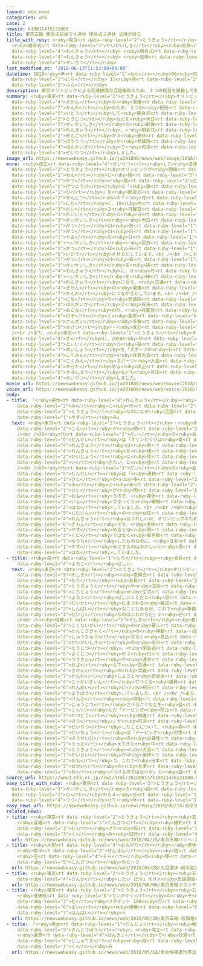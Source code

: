 ```yaml
---
layout: web_news
categories: web
cate: 2
newsid: k10011476131000
title: 東京五輪 開会式前後で４連休 閉会式３連休 法律が成立
title_with_ruby: <ruby>東京<rt data-ruby-level="2">とうきょう</rt></ruby><ruby>五輪<rt data-ruby-level="4">ごりん</rt></ruby>
  <ruby>開会式<rt data-ruby-level="3">かいかいしき</rt></ruby><ruby>前後<rt data-ruby-level="2">ぜんご</rt></ruby>で４<ruby>連休<rt
  data-ruby-level="4">れんきゅう</rt></ruby> <ruby>閉会式<rt data-ruby-level="6">へいかいしき</rt></ruby>３<ruby>連休<rt
  data-ruby-level="4">れんきゅう</rt></ruby> <ruby>法律<rt data-ruby-level="6">ほうりつ</rt></ruby>が<ruby>成立<rt
  data-ruby-level="4">せいりつ</rt></ruby>
last_modified_at: '2018-06-13T11:53:00+09:00'
datetime: 2018<ruby>年<rt data-ruby-level="1">ねん</rt></ruby>06<ruby>月<rt data-ruby-level="1">がつ</rt></ruby>13<ruby>日<rt
  data-ruby-level="1">にち</rt></ruby> 11<ruby>時<rt data-ruby-level="2">じ</rt></ruby>53<ruby>分<rt
  data-ruby-level="2">ふん</rt></ruby>
description: 東京オリンピックによる交通機関の混雑緩和のため、３つの祝日を移動して開会式当日などを休日にし、開会式の前後が４連休、閉会式の前後が３連休となる法律が参議院本会議で可決・成立しました。
summary: <ruby>東京<rt data-ruby-level="2">とうきょう</rt></ruby>オリンピックによる<ruby>交通<rt data-ruby-level="2">こうつう</rt></ruby><ruby>機関<rt
  data-ruby-level="4">きかん</rt></ruby>の<ruby>混雑<rt data-ruby-level="5">こんざつ</rt></ruby><ruby>緩和<rt
  data-ruby-level="7">かんわ</rt></ruby>のため、３つの<ruby>祝日<rt data-ruby-level="4">しゅくじつ</rt></ruby>を<ruby>移動<rt
  data-ruby-level="5">いどう</rt></ruby>して<ruby>開会式<rt data-ruby-level="3">かいかいしき</rt></ruby><ruby>当日<rt
  data-ruby-level="2">とうじつ</rt></ruby>などを<ruby>休日<rt data-ruby-level="1">きゅうじつ</rt></ruby>にし、<ruby>開会式<rt
  data-ruby-level="3">かいかいしき</rt></ruby>の<ruby>前後<rt data-ruby-level="2">ぜんご</rt></ruby>が４<ruby>連休<rt
  data-ruby-level="4">れんきゅう</rt></ruby>、<ruby>閉会式<rt data-ruby-level="6">へいかいしき</rt></ruby>の<ruby>前後<rt
  data-ruby-level="2">ぜんご</rt></ruby>が３<ruby>連休<rt data-ruby-level="4">れんきゅう</rt></ruby>となる<ruby>法律<rt
  data-ruby-level="6">ほうりつ</rt></ruby>が<ruby>参議院<rt data-ruby-level="4">さんぎいん</rt></ruby><ruby>本会議<rt
  data-ruby-level="4">ほんかいぎ</rt></ruby>で<ruby>可決<rt data-ruby-level="5">かけつ</rt></ruby>・<ruby>成立<rt
  data-ruby-level="4">せいりつ</rt></ruby>しました。
image_url: https://newswebeasy.github.io/ja201806/news/web/image/2018/06/13/K10011476131_1806131404_1806131406_01_02.jpg
more: <ruby>成立<rt data-ruby-level="4">せいりつ</rt></ruby>した<ruby>法律<rt data-ruby-level="6">ほうりつ</rt></ruby>では、<ruby>東京<rt
  data-ruby-level="2">とうきょう</rt></ruby>オリンピックが<ruby>開催<rt data-ruby-level="7">かいさい</rt></ruby>される2020<ruby>年<rt
  data-ruby-level="1">ねん</rt></ruby>に<ruby>限<rt data-ruby-level="5">かぎ</rt></ruby>って、７<ruby>月<rt
  data-ruby-level="1">がつ</rt></ruby><ruby>第<rt data-ruby-level="3">だい</rt></ruby>３<ruby>月曜日<rt
  data-ruby-level="2">げつようび</rt></ruby>の「<ruby>海<rt data-ruby-level="2">うみ</rt></ruby>の<ruby>日<rt
  data-ruby-level="1">ひ</rt></ruby>」を<ruby>開会式<rt data-ruby-level="3">かいかいしき</rt></ruby><ruby>前日<rt
  data-ruby-level="2">ぜんじつ</rt></ruby>の７<ruby>月<rt data-ruby-level="1">がつ</rt></ruby>23<ruby>日<rt
  data-ruby-level="1">にち</rt></ruby>に、10<ruby>月<rt data-ruby-level="1">がつ</rt></ruby><ruby>第<rt
  data-ruby-level="3">だい</rt></ruby>２<ruby>月曜日<rt data-ruby-level="2">げつようび</rt></ruby>の「<ruby>体育<rt
  data-ruby-level="3">たいいく</rt></ruby>の<ruby>日<rt data-ruby-level="3">ひ</rt></ruby>」を<ruby>開会式<rt
  data-ruby-level="3">かいかいしき</rt></ruby><ruby>当日<rt data-ruby-level="2">とうじつ</rt></ruby>の７<ruby>月<rt
  data-ruby-level="1">がつ</rt></ruby>24<ruby>日<rt data-ruby-level="1">にち</rt></ruby>に、８<ruby>月<rt
  data-ruby-level="1">がつ</rt></ruby>11<ruby>日<rt data-ruby-level="1">にち</rt></ruby>の「<ruby>山<rt
  data-ruby-level="1">やま</rt></ruby>の<ruby>日<rt data-ruby-level="1">ひ</rt></ruby>」を<ruby>閉会式<rt
  data-ruby-level="6">へいかいしき</rt></ruby><ruby>翌日<rt data-ruby-level="6">よくじつ</rt></ruby>の８<ruby>月<rt
  data-ruby-level="1">がつ</rt></ruby>10<ruby>日<rt data-ruby-level="1">にち</rt></ruby>に、それぞれ<ruby>移動<rt
  data-ruby-level="5">いどう</rt></ruby>させるとしています。<br /><br />これによって、2020<ruby>年<rt data-ruby-level="1">ねん</rt></ruby>は７<ruby>月<rt
  data-ruby-level="1">がつ</rt></ruby>24<ruby>日<rt data-ruby-level="1">にち</rt></ruby>のオリンピックの<ruby>開会式<rt
  data-ruby-level="3">かいかいしき</rt></ruby>を<ruby>挟<rt data-ruby-level="7">はさ</rt></ruby>んで４<ruby>連休<rt
  data-ruby-level="4">れんきゅう</rt></ruby>に、８<ruby>月<rt data-ruby-level="1">がつ</rt></ruby>の<ruby>閉会式<rt
  data-ruby-level="6">へいかいしき</rt></ruby>を<ruby>挟<rt data-ruby-level="7">はさ</rt></ruby>んで３<ruby>連休<rt
  data-ruby-level="4">れんきゅう</rt></ruby>になり、<ruby>交通<rt data-ruby-level="2">こうつう</rt></ruby><ruby>機関<rt
  data-ruby-level="4">きかん</rt></ruby>の<ruby>混雑<rt data-ruby-level="5">こんざつ</rt></ruby><ruby>緩和<rt
  data-ruby-level="7">かんわ</rt></ruby>につながるとしています。<br /><br /><ruby>法律<rt data-ruby-level="6">ほうりつ</rt></ruby>は13<ruby>日<rt
  data-ruby-level="1">にち</rt></ruby>の<ruby>参議院<rt data-ruby-level="4">さんぎいん</rt></ruby><ruby>本会議<rt
  data-ruby-level="4">ほんかいぎ</rt></ruby>で<ruby>採決<rt data-ruby-level="5">さいけつ</rt></ruby>が<ruby>行<rt
  data-ruby-level="2">おこな</rt></ruby>われ、<ruby>共産党<rt data-ruby-level="6">きょうさんとう</rt></ruby>などを<ruby>除<rt
  data-ruby-level="6">のぞ</rt></ruby>く<ruby>各党<rt data-ruby-level="6">かくとう</rt></ruby>の<ruby>賛成<rt
  data-ruby-level="5">さんせい</rt></ruby><ruby>多数<rt data-ruby-level="2">たすう</rt></ruby>で<ruby>可決<rt
  data-ruby-level="5">かけつ</rt></ruby>・<ruby>成立<rt data-ruby-level="4">せいりつ</rt></ruby>しました。<br
  /><br />また、<ruby>東京<rt data-ruby-level="2">とうきょう</rt></ruby>オリンピック・パラリンピックを<ruby>機<rt
  data-ruby-level="4">き</rt></ruby>に、2020<ruby>年<rt data-ruby-level="1">ねん</rt></ruby>から「<ruby>体育<rt
  data-ruby-level="3">たいいく</rt></ruby>の<ruby>日<rt data-ruby-level="3">ひ</rt></ruby>」の<ruby>名称<rt
  data-ruby-level="7">めいしょう</rt></ruby>を「スポーツの<ruby>日<rt data-ruby-level="1">ひ</rt></ruby>」に、「<ruby>国民<rt
  data-ruby-level="4">こくみん</rt></ruby><ruby>体育大会<rt data-ruby-level="3">たいいくたいかい</rt></ruby>」を「<ruby>国民<rt
  data-ruby-level="4">こくみん</rt></ruby>スポーツ<ruby>大会<rt data-ruby-level="2">たいかい</rt></ruby>」に<ruby>改<rt
  data-ruby-level="4">あらた</rt></ruby>める<ruby>改正<rt data-ruby-level="4">かいせい</rt></ruby>スポーツ<ruby>基本法<rt
  data-ruby-level="5">きほんほう</rt></ruby>なども<ruby>可決<rt data-ruby-level="5">かけつ</rt></ruby>・<ruby>成立<rt
  data-ruby-level="4">せいりつ</rt></ruby>しました。
movie_url: https://newswebeasy.github.io/ja201806/news/web/movie/2018/06/13/k10011476131_201806131409_201806131410.mp4
voice_url: https://newswebeasy.github.io/ja201806/news/web/voice/2018/06/13/k10011476131_201806131409_201806131410.mp3
body:
- title: 「<ruby>連休<rt data-ruby-level="4">れんきゅう</rt></ruby><ruby>使<rt data-ruby-level="3">つか</rt></ruby>って<ruby>見<rt
    data-ruby-level="2">み</rt></ruby>に<ruby>行<rt data-ruby-level="2">い</rt></ruby>く」「<ruby>東京<rt
    data-ruby-level="2">とうきょう</rt></ruby>なのになぜ<ruby>全国<rt data-ruby-level="3">ぜんこく</rt></ruby><ruby>休<rt
    data-ruby-level="1">やす</rt></ruby>み」
  text: <ruby>東京<rt data-ruby-level="2">とうきょう</rt></ruby>・<ruby>新橋<rt data-ruby-level="3">しんばし</rt></ruby>ではさまざまな<ruby>声<rt
    data-ruby-level="2">こえ</rt></ruby>が<ruby>聞<rt data-ruby-level="2">き</rt></ruby>かれました。<br
    /><br />30<ruby>代<rt data-ruby-level="3">だい</rt></ruby>の<ruby>会社員<rt data-ruby-level="3">かいしゃいん</rt></ruby>の<ruby>男性<rt
    data-ruby-level="5">だんせい</rt></ruby>は「オリンピックは<ruby>楽<rt data-ruby-level="2">たの</rt></ruby>しみにしているイベントなので、<ruby>連休<rt
    data-ruby-level="4">れんきゅう</rt></ruby>は<ruby>助<rt data-ruby-level="3">たす</rt></ruby>かります。<ruby>連休<rt
    data-ruby-level="4">れんきゅう</rt></ruby>を<ruby>使<rt data-ruby-level="3">つか</rt></ruby>って<ruby>会場<rt
    data-ruby-level="2">かいじょう</rt></ruby>に<ruby>見<rt data-ruby-level="2">み</rt></ruby>に<ruby>行<rt
    data-ruby-level="2">い</rt></ruby>きたい」と<ruby>話<rt data-ruby-level="2">はな</rt></ruby>していました。<br
    /><br />50<ruby>代<rt data-ruby-level="3">だい</rt></ruby>の<ruby>会社員<rt data-ruby-level="3">かいしゃいん</rt></ruby>の<ruby>男性<rt
    data-ruby-level="5">だんせい</rt></ruby>は「<ruby>通勤<rt data-ruby-level="6">つうきん</rt></ruby>する<ruby>人<rt
    data-ruby-level="1">ひと</rt></ruby>が<ruby>多<rt data-ruby-level="2">おお</rt></ruby>いとオリンピックを<ruby>見<rt
    data-ruby-level="2">み</rt></ruby>に<ruby>来<rt data-ruby-level="2">き</rt></ruby>た<ruby>人<rt
    data-ruby-level="1">ひと</rt></ruby>が<ruby>困<rt data-ruby-level="6">こま</rt></ruby>ると<ruby>思<rt
    data-ruby-level="2">おも</rt></ruby>うので、<ruby>連休<rt data-ruby-level="4">れんきゅう</rt></ruby>になってよかったです。<ruby>家<rt
    data-ruby-level="2">いえ</rt></ruby>でゆっくり<ruby>観戦<rt data-ruby-level="4">かんせん</rt></ruby>したいです」と<ruby>話<rt
    data-ruby-level="2">はな</rt></ruby>していました。<br /><br />60<ruby>代<rt data-ruby-level="3">だい</rt></ruby>の<ruby>事務員<rt
    data-ruby-level="5">じむいん</rt></ruby>の<ruby>女性<rt data-ruby-level="5">じょせい</rt></ruby>は「<ruby>連休<rt
    data-ruby-level="4">れんきゅう</rt></ruby>はうれしいが、オリンピックのためになぜそこまでする<ruby>必要<rt data-ruby-level="4">ひつよう</rt></ruby>があるのかと<ruby>疑問<rt
    data-ruby-level="6">ぎもん</rt></ruby>です。<ruby>連休<rt data-ruby-level="4">れんきゅう</rt></ruby>になってもみんなが<ruby>休<rt
    data-ruby-level="1">やす</rt></ruby>めるとは<ruby>限<rt data-ruby-level="5">かぎ</rt></ruby>らないし、オリンピックは<ruby>国<rt
    data-ruby-level="2">くに</rt></ruby>ではなく<ruby>東京都<rt data-ruby-level="3">とうきょうと</rt></ruby>が<ruby>誘致<rt
    data-ruby-level="7">ゆうち</rt></ruby>したものなのに、<ruby>日本<rt data-ruby-level="1">にっぽん</rt></ruby>すべてを<ruby>休<rt
    data-ruby-level="1">やす</rt></ruby>みにするのはおかしいと<ruby>思<rt data-ruby-level="2">おも</rt></ruby>います」と<ruby>話<rt
    data-ruby-level="2">はな</rt></ruby>していました。
- title: <ruby>森<rt data-ruby-level="1">もり</rt></ruby><ruby>会長<rt data-ruby-level="2">かいちょう</rt></ruby>「<ruby>喜<rt
    data-ruby-level="4">よろこ</rt></ruby>ばしい」
  text: <ruby>東京<rt data-ruby-level="2">とうきょう</rt></ruby>オリンピック・パラリンピックの<ruby>組織<rt
    data-ruby-level="5">そしき</rt></ruby><ruby>委員会<rt data-ruby-level="3">いいんかい</rt></ruby>の<ruby>森<rt
    data-ruby-level="1">もり</rt></ruby><ruby>会長<rt data-ruby-level="2">かいちょう</rt></ruby>は「われわれにとってだけでなく、<ruby>東京都<rt
    data-ruby-level="3">とうきょうと</rt></ruby>や<ruby>国民<rt data-ruby-level="4">こくみん</rt></ruby>の<ruby>日常<rt
    data-ruby-level="5">にちじょう</rt></ruby><ruby>生活<rt data-ruby-level="2">せいかつ</rt></ruby>にとっても<ruby>喜<rt
    data-ruby-level="4">よろこ</rt></ruby>ばしいことだと<ruby>思<rt data-ruby-level="2">おも</rt></ruby>う。<ruby>大会<rt
    data-ruby-level="2">たいかい</rt></ruby>にまつわる<ruby>輸送<rt data-ruby-level="5">ゆそう</rt></ruby>は<ruby>心配<rt
    data-ruby-level="3">しんぱい</rt></ruby>なこともあるが、これで<ruby>準備<rt data-ruby-level="5">じゅんび</rt></ruby>はできた。<ruby>大事<rt
    data-ruby-level="3">だいじ</rt></ruby>なのはこれからだ」と<ruby>述<rt data-ruby-level="5">の</rt></ruby>べました。<br
    /><br /><ruby>組織<rt data-ruby-level="5">そしき</rt></ruby><ruby>委員会<rt data-ruby-level="3">いいんかい</rt></ruby>は<ruby>国内外<rt
    data-ruby-level="2">こくないがい</rt></ruby>の<ruby>要人<rt data-ruby-level="4">ようじん</rt></ruby>や<ruby>観光客<rt
    data-ruby-level="4">かんこうきゃく</rt></ruby>の<ruby>移動<rt data-ruby-level="5">いどう</rt></ruby>が<ruby>集中<rt
    data-ruby-level="3">しゅうちゅう</rt></ruby>すると<ruby>見込<rt data-ruby-level="7">みこ</rt></ruby>まれる<ruby>開会式<rt
    data-ruby-level="3">かいかいしき</rt></ruby>の<ruby>前日<rt data-ruby-level="2">ぜんじつ</rt></ruby>と<ruby>当日<rt
    data-ruby-level="2">とうじつ</rt></ruby>、<ruby>閉会式<rt data-ruby-level="6">へいかいしき</rt></ruby>の<ruby>翌日<rt
    data-ruby-level="6">よくじつ</rt></ruby>の３<ruby>日<rt data-ruby-level="1">にち</rt></ruby>について、<ruby>通勤<rt
    data-ruby-level="6">つうきん</rt></ruby>や<ruby>通学<rt data-ruby-level="2">つうがく</rt></ruby>などを<ruby>抑<rt
    data-ruby-level="7">おさ</rt></ruby>えて<ruby>交通<rt data-ruby-level="2">こうつう</rt></ruby><ruby>機関<rt
    data-ruby-level="4">きかん</rt></ruby>の<ruby>混雑<rt data-ruby-level="5">こんざつ</rt></ruby>を<ruby>緩和<rt
    data-ruby-level="7">かんわ</rt></ruby>しようと<ruby>超党派<rt data-ruby-level="7">ちょうとうは</rt></ruby>の<ruby>国会議員<rt
    data-ruby-level="4">こっかいぎいん</rt></ruby>でつくる<ruby>議員<rt data-ruby-level="4">ぎいん</rt></ruby><ruby>連盟<rt
    data-ruby-level="6">れんめい</rt></ruby>に<ruby>祝日<rt data-ruby-level="4">しゅくじつ</rt></ruby>にすることを<ruby>要望<rt
    data-ruby-level="4">ようぼう</rt></ruby>していました。<br /><br />また、スポーツ<ruby>選手<rt data-ruby-level="4">せんしゅ</rt></ruby>のドーピングの<ruby>検査<rt
    data-ruby-level="5">けんさ</rt></ruby><ruby>体制<rt data-ruby-level="5">たいせい</rt></ruby>を<ruby>充実<rt
    data-ruby-level="7">じゅうじつ</rt></ruby>させることなどを<ruby>盛<rt data-ruby-level="7">も</rt></ruby>り<ruby>込<rt
    data-ruby-level="7">こ</rt></ruby>んだ「ドーピング<ruby>防止<rt data-ruby-level="5">ぼうし</rt></ruby><ruby>活動<rt
    data-ruby-level="3">かつどう</rt></ruby><ruby>推進<rt data-ruby-level="6">すいしん</rt></ruby><ruby>法<rt
    data-ruby-level="4">ほう</rt></ruby>」が<ruby>可決<rt data-ruby-level="5">かけつ</rt></ruby>・<ruby>成立<rt
    data-ruby-level="4">せいりつ</rt></ruby>したことについて、<ruby>森<rt data-ruby-level="1">もり</rt></ruby><ruby>会長<rt
    data-ruby-level="2">かいちょう</rt></ruby>は「ドーピング<ruby>対策<rt data-ruby-level="6">たいさく</rt></ruby>の<ruby>法整備<rt
    data-ruby-level="5">ほうせいび</rt></ruby>の<ruby>必要性<rt data-ruby-level="5">ひつようせい</rt></ruby>を<ruby>訴<rt
    data-ruby-level="7">うった</rt></ruby>えてきた<ruby>中<rt data-ruby-level="1">なか</rt></ruby>、<ruby>東京<rt
    data-ruby-level="2">とうきょう</rt></ruby><ruby>大会<rt data-ruby-level="2">たいかい</rt></ruby>の<ruby>開催<rt
    data-ruby-level="7">かいさい</rt></ruby>が<ruby>後押<rt data-ruby-level="7">あとお</rt></ruby>しになったと<ruby>思<rt
    data-ruby-level="2">おも</rt></ruby>う。これで<ruby>日本<rt data-ruby-level="1">にっぽん</rt></ruby>は<ruby>世界<rt
    data-ruby-level="3">せかい</rt></ruby>の<ruby>水準<rt data-ruby-level="5">すいじゅん</rt></ruby>に<ruby>追<rt
    data-ruby-level="3">お</rt></ruby>いつけるのではないか」と<ruby>話<rt data-ruby-level="2">はな</rt></ruby>していました。
source_url: https://www3.nhk.or.jp/news/html/20180613/k10011476131000.html
easy_title_with_ruby: <ruby>東京<rt data-ruby-level="2">とうきょう</rt></ruby>オリンピック <ruby>開会式<rt
  data-ruby-level="3">かいかいしき</rt></ruby>の<ruby>前<rt data-ruby-level="2">まえ</rt></ruby>の<ruby>日<rt
  data-ruby-level="2">ひ</rt></ruby>から４<ruby>日<rt data-ruby-level="1">にち</rt></ruby><ruby>続<rt
  data-ruby-level="4">つづ</rt></ruby>けて<ruby>休<rt data-ruby-level="1">やす</rt></ruby>みになる
easy_news_url: https://newswebeasy.github.io/news/easy/2018/06/14/東京オリンピック-開会式の前の日から4日続けて休みになる
related_news:
- title: <ruby>東京<rt data-ruby-level="2">とうきょう</rt></ruby><ruby>五輪<rt data-ruby-level="4">ごりん</rt></ruby>・パラへ
    <ruby>混雑<rt data-ruby-level="5">こんざつ</rt></ruby><ruby>緩和<rt data-ruby-level="7">かんわ</rt></ruby>に<ruby>向<rt
    data-ruby-level="3">む</rt></ruby>けた<ruby>取<rt data-ruby-level="3">と</rt></ruby>り<ruby>組<rt
    data-ruby-level="3">く</rt></ruby>み<ruby>試行<rt data-ruby-level="4">しこう</rt></ruby>
  url: https://newswebeasy.github.io/news/web/2018/04/25/東京五輪パラへ-混雑緩和に向けた取り組み試行
- title: <ruby>大型<rt data-ruby-level="4">おおがた</rt></ruby><ruby>連休<rt data-ruby-level="4">れんきゅう</rt></ruby>
    <ruby>前半<rt data-ruby-level="2">ぜんはん</rt></ruby><ruby>始<rt data-ruby-level="3">はじ</rt></ruby>まる
    <ruby>空<rt data-ruby-level="4">そら</rt></ruby>の<ruby>便<rt data-ruby-level="4">びん</rt></ruby>は<ruby>混雑<rt
    data-ruby-level="5">こんざつ</rt></ruby>のピーク
  url: https://newswebeasy.github.io/news/web/2018/04/28/大型連休-前半始まる-空の便は混雑のピーク
- title: <ruby>東京<rt data-ruby-level="2">とうきょう</rt></ruby><ruby>五輪<rt data-ruby-level="4">ごりん</rt></ruby>ボランティア「<ruby>参加<rt
    data-ruby-level="4">さんか</rt></ruby>したい 15％」ＮＨＫ<ruby>世論調査<rt data-ruby-level="6">よろんちょうさ</rt></ruby>
  url: https://newswebeasy.github.io/news/web/2018/06/06/東京五輪ボランティア参加したい-15NHK世論調査
- title: <ruby>東京<rt data-ruby-level="2">とうきょう</rt></ruby><ruby>五輪<rt data-ruby-level="4">ごりん</rt></ruby>
    <ruby>低価格<rt data-ruby-level="5">ていかかく</rt></ruby>の<ruby>子<rt data-ruby-level="1">こ</rt></ruby>ども<ruby>向<rt
    data-ruby-level="3">む</rt></ruby>けチケット 100<ruby>万<rt data-ruby-level="2">まん</rt></ruby><ruby>枚<rt
    data-ruby-level="6">まい</rt></ruby><ruby>規模<rt data-ruby-level="6">きぼ</rt></ruby>で<ruby>販売<rt
    data-ruby-level="7">はんばい</rt></ruby>へ
  url: https://newswebeasy.github.io/news/web/2018/05/30/東京五輪-低価格の子ども向けチケット-100万枚規模で販売へ
- title: 「<ruby>男女<rt data-ruby-level="1">だんじょ</rt></ruby><ruby>候補者<rt data-ruby-level="6">こうほしゃ</rt></ruby><ruby>均等法<rt
    data-ruby-level="5">きんとうほう</rt></ruby>」<ruby>成立<rt data-ruby-level="4">せいりつ</rt></ruby>
    <ruby>選挙<rt data-ruby-level="4">せんきょ</rt></ruby>で<ruby>政党<rt data-ruby-level="6">せいとう</rt></ruby>など<ruby>自主的<rt
    data-ruby-level="4">じしゅてき</rt></ruby><ruby>取<rt data-ruby-level="3">と</rt></ruby>り<ruby>組<rt
    data-ruby-level="3">く</rt></ruby>み
  url: https://newswebeasy.github.io/news/web/2018/05/16/男女候補者均等法成立-選挙で政党など自主的取り組み
...
```


